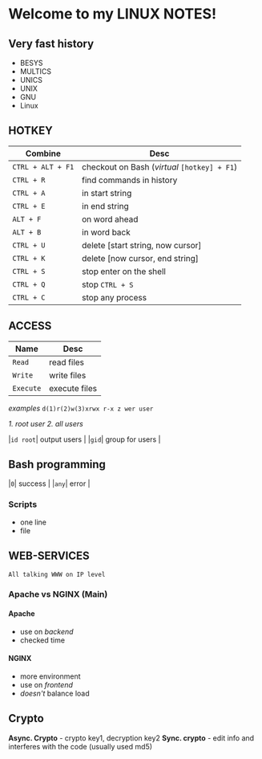 

# Welcome to my LINUX NOTES!

## Very fast history 
- BESYS 
- MULTICS
- UNICS
- UNIX
- GNU
- Linux

## HOTKEY

|        Combine|Desc|                      
|----------------|-------------------------------|
|`CTRL + ALT + F1`|checkout on Bash (*virtual* `[hotkey] + F1`) |
|`CTRL + R`      | find commands in history           |
|`CTRL + A`|  in start string | 
|`CTRL + E`|  in end string | 
|`ALT + F`|  on word ahead | 
|`ALT + B`|  in word back|
|`CTRL + U`|  delete [start string, now cursor]|
|`CTRL + K`|  delete  [now cursor, end string]|
|`CTRL + S`|  stop enter on the shell|
|`CTRL + Q`|  stop `CTRL + S`|
|`CTRL + C`|  stop any process|

## ACCESS 
|        Name |Desc|                      
|----------------|-------------------------------|
|`Read`| read files |
|`Write`| write files |
|`Execute`| execute files |
*examples* `d(1)r(2)w(3)xrwx r-x z wer user`

*1. root user*
*2. all users*

|`id root`| output users  |
|`gid`| group for users |

## Bash programming

|`0`| success  |
|`any`| error |
 
 ### Scripts
 - one line
 - file


## WEB-SERVICES
`All talking WWW on IP level` 

###  Apache vs NGINX (Main)
#### Apache 
- use on *backend*
- checked time
#### NGINX 
- more environment
- use on *frontend*
- *doesn't* balance load

## Crypto 

**Async. Crypto** - crypto key1, decryption key2
**Sync. crypto** - edit info and interferes with the code (usually used md5)
